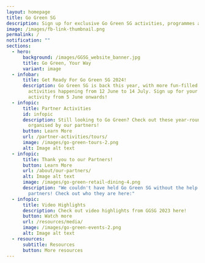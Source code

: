 ```yaml
---
layout: homepage
title: Go Green SG
description: Sign up for exclusive Go Green SG activities, programmes and experiences!
image: /images/fb-link-thumbnail.png
permalink: /
notification: ""
sections:
  - hero:
      background: /images/GGSG_website_banner.jpg
      title: Go Green, Your Way
      variant: image
  - infobar:
      title: Get Ready For Go Green SG 2024!
      description: Go Green SG is back this year, with more fun-filled green
        activities happening from 12 June to 14 July. Sign up for your favourite
        activity from 5 June onwards!
  - infopic:
      title: Partner Activities
      id: infopic
      description: Still looking to Go Green? Check out these year-round activities
        organised by our partners!
      button: Learn More
      url: /partner-activities/tours/
      image: /images/go-green-tours-2.png
      alt: Image alt text
  - infopic:
      title: Thank you to our Partners!
      button: Learn More
      url: /about/our-partners/
      alt: Image alt text
      image: /images/go-green-retail-dining-4.png
      description: "We couldn't have held Go Green SG without the help of our over 160
        partners! Check out who they are here:"
  - infopic:
      title: Video Highlights
      description: Check out video highlights from GGSG 2023 here!
      button: Watch more
      url: /resources/media/
      image: /images/go-green-events-2.png
      alt: Image alt text
  - resources:
      subtitle: Resources
      button: More resources
---
```


